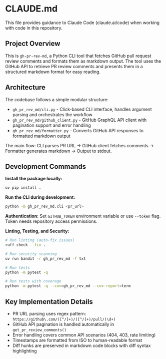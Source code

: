 # CLAUDE.md

This file provides guidance to Claude Code (claude.ai/code) when working with code in this repository.

## Project Overview

This is `gh-pr-rev-md`, a Python CLI tool that fetches GitHub pull request review comments and formats them as markdown output. The tool uses the GitHub API to retrieve PR review comments and presents them in a structured markdown format for easy reading.

## Architecture

The codebase follows a simple modular structure:

- `gh_pr_rev_md/cli.py` - Click-based CLI interface, handles argument parsing and orchestrates the workflow
- `gh_pr_rev_md/github_client.py` - GitHub GraphQL API client with pagination support and error handling
- `gh_pr_rev_md/formatter.py` - Converts GitHub API responses to formatted markdown output

The main flow: CLI parses PR URL → GitHub client fetches comments → Formatter generates markdown → Output to stdout.

## Development Commands

**Install the package locally:**
```bash
uv pip install .
```

**Run the CLI during development:**
```bash
python -m gh_pr_rev_md.cli <pr_url>
```

**Authentication:**
Set `GITHUB_TOKEN` environment variable or use `--token` flag. Token needs repository access permissions.

**Linting, Testing, and Security:**
```bash
# Run linting (auto-fix issues)
ruff check --fix .

# Run security scanning
uv run bandit -r gh_pr_rev_md -f txt

# Run tests
python -m pytest -q

# Run tests with coverage
python -m pytest -q --cov=gh_pr_rev_md --cov-report=term
```

## Key Implementation Details

- PR URL parsing uses regex pattern: `https://github\.com/([^/]+)/([^/]+)/pull/(\d+)`
- GitHub API pagination is handled automatically in `get_pr_review_comments()`
- Error handling covers common API scenarios (404, 403, rate limiting)
- Timestamps are formatted from ISO to human-readable format
- Diff hunks are preserved in markdown code blocks with diff syntax highlighting